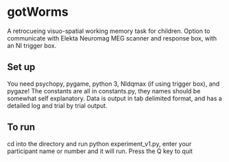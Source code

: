 # gotWorms
A retrocueing visuo-spatial working memory task for children. Option to communicate with Elekta Neuromag MEG scanner and response box, with an NI trigger box.

## Set up
You need psychopy, pygame, python 3, NIdqmax (if using trigger box), and pygaze! 
The constants are all in constants.py, they names should be somewhat self explanatory. 
Data is output in tab delimited format, and has a detailed log and trial by trial output. 

## To run 
cd into the directory and run python experiment_v1.py, enter your participant name or number and it will run. 
Press the Q key to quit 


